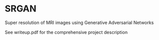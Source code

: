 # SRGAN
Super resolution of MRI images using Generative Adversarial Networks

See writeup.pdf for the comprehensive project description
